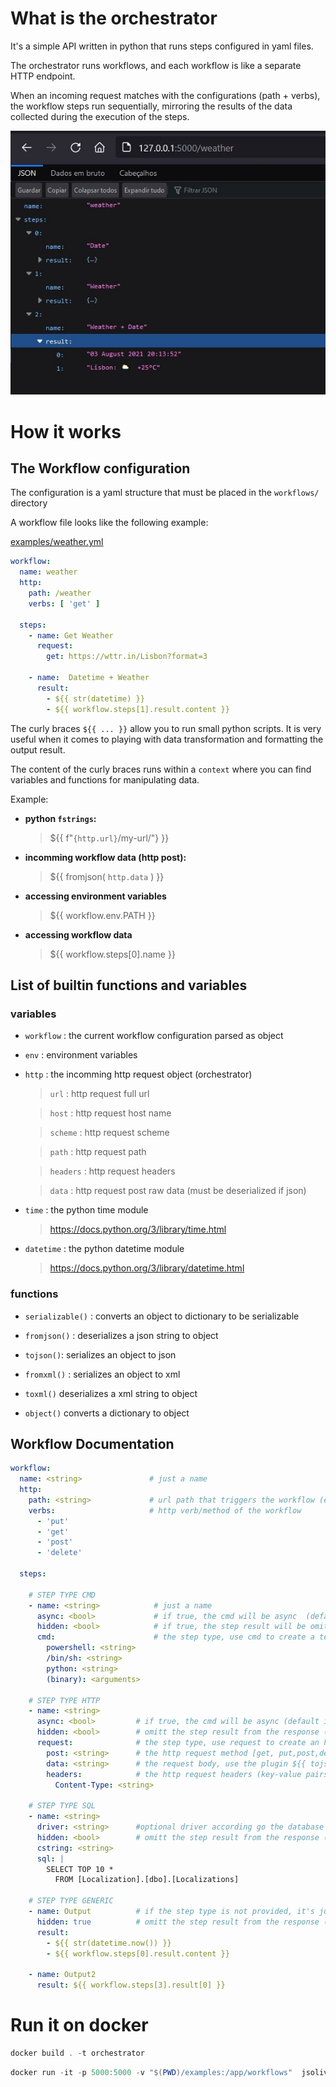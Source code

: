 # **What is the orchestrator**

It's a simple API written in python that runs steps configured in yaml files.

The orchestrator runs workflows, and each workflow is like a separate HTTP endpoint.

When an incoming request matches with the configurations (path + verbs), the workflow steps run sequentially, mirroring the results of the data collected during the execution of the steps. 

![](docs/result.jpg)

# **How it works**

## The Workflow configuration

The configuration is a yaml structure that must be placed in the `workflows/` directory

A workflow file looks like the following example:

[examples/weather.yml](examples/weather.yml)

```yaml
workflow:
  name: weather
  http:
    path: /weather
    verbs: [ 'get' ]

  steps:
    - name: Get Weather
      request:
        get: https://wttr.in/Lisbon?format=3

    - name:  Datetime + Weather
      result: 
        - ${{ str(datetime) }}
        - ${{ workflow.steps[1].result.content }}
```

The curly braces `${{ ... }}` allow you to run small python scripts. It is very useful when it comes to playing with data transformation and formatting the output result.

The content of the curly braces runs within a `context` where you can find variables and functions for manipulating data.

Example:

* **python `fstrings`:**
  
  >${{ f"`{http.url}`/my-url/"} }} 

* **incomming workflow data (http post):**

  >${{ fromjson( `http.data` ) }}

* **accessing environment variables**

  >${{ workflow.env.PATH }}

* **accessing workflow data**

  >${{ workflow.steps[0].name }}


## **List of builtin functions and variables**

### **variables**

* `workflow` :  the current workflow configuration parsed as object

* `env` :  environment variables

* `http` :  the incomming http request object (orchestrator) 

    >`url` : http request full url

    >`host` : http request host name

    >`scheme` : http request scheme

    >`path` : http request path

    >`headers` : http request headers

    >`data` : http request post raw data (must be deserialized if json)

* `time` :  the python time module
    
    >https://docs.python.org/3/library/time.html

* `datetime` :  the python datetime module
    
    >https://docs.python.org/3/library/datetime.html


### **functions**

* `serializable()` :      converts an object to dictionary to be serializable

* `fromjson()` :          deserializes a json string to object

* `tojson()`:             serializes an object to json 

* `fromxml()` :           serializes an object to xml 

* `toxml()`               deserializes a xml string to object

* `object()`            converts a dictionary to object


## **Workflow Documentation**

```yaml
workflow:
  name: <string>               # just a name
  http:
    path: <string>             # url path that triggers the workflow (eg.: /get/data )
    verbs:                     # http verb/method of the workflow
      - 'put' 
      - 'get' 
      - 'post' 
      - 'delete' 

  steps:

    # STEP TYPE CMD
    - name: <string>            # just a name
      async: <bool>             # if true, the cmd will be async  (default is false)
      hidden: <bool>            # if true, the step result will be omitted from the response  (default is false)
      cmd:                      # the step type, use cmd to create a terminal step type
        powershell: <string> 
        /bin/sh: <string>
        python: <string>
        (binary): <arguments>

    # STEP TYPE HTTP
    - name: <string>
      async: <bool>         # if true, the cmd will be async (default is false)
      hidden: <bool>        # omitt the step result from the response (default is false)
      request:              # the step type, use request to create an http step type
        post: <string>      # the http request method [get, put,post,delete] and the url
        data: <string>      # the request body, use the plugin ${{ tojson(obj)}} if you want to serialize an object to json
        headers:            # the http request headers (key-value pairs)
          Content-Type: <string>    

    # STEP TYPE SQL
    - name: <string>
      driver: <string>      #optional driver according go the database engine (default is MSSQL)
      hidden: <bool>        # omitt the step result from the response (default is false)
      cstring: <string>
      sql: |
        SELECT TOP 10 * 
          FROM [Localization].[dbo].[Localizations] 
          
    # STEP TYPE GENERIC
    - name: Output          # if the step type is not provided, it's just data
      hidden: true          # omitt the step result from the response (default is false)
      result:                
        - ${{ str(datetime.now()) }}
        - ${{ workflow.steps[0].result.content }}

    - name: Output2                  
      result: ${{ workflow.steps[3].result[0] }}
```


# Run it on docker

```powershell
docker build . -t orchestrator
```

```powershell
docker run -it -p 5000:5000 -v "$(PWD)/examples:/app/workflows"  jsoliveira/orchestrator
```
